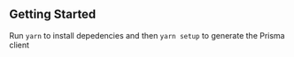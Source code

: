 ## Getting Started

Run `yarn` to install depedencies and then `yarn setup` to generate the Prisma client
